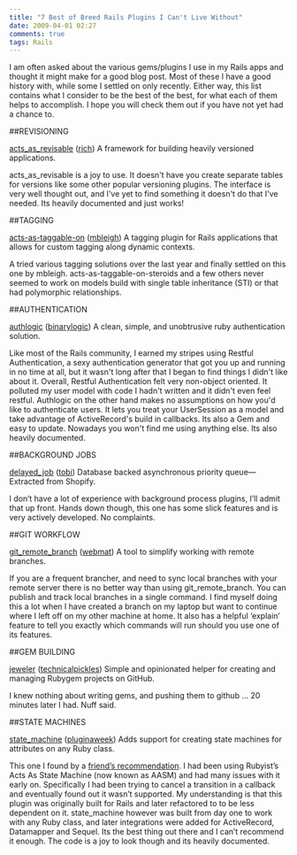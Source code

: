 ```yaml
---
title: "7 Best of Breed Rails Plugins I Can't Live Without"
date: 2009-04-01 02:27
comments: true
tags: Rails
---
```


I am often asked about the various gems/plugins I use in my Rails apps and thought it might make for a good blog post. Most of these I have a good history with, while some I settled on only recently. Either way, this list contains what I consider to be the best of the best, for what each of them helps to accomplish. I hope you will check them out if you have not yet had a chance to.

##REVISIONING

[acts_as_revisable](http://github.com/rich/acts_as_revisable/) ([rich](http://github.com/rich))
A framework for building heavily versioned applications.

acts_as_revisable is a joy to use. It doesn't have you create separate tables for versions like some other popular versioning plugins. The interface is very well thought out, and I've yet to find something it doesn't do that I've needed. Its heavily documented and just works!

##TAGGING

[acts-as-taggable-on](http://github.com/mbleigh/acts-as-taggable-on/) ([mbleigh](http://github.com/mbleigh))
A tagging plugin for Rails applications that allows for custom tagging along dynamic contexts.

A tried various tagging solutions over the last year and finally settled on this one by mbleigh. acts-as-taggable-on-steroids and a few others never seemed to work on models build with single table inheritance (STI) or that had polymorphic relationships.

##AUTHENTICATION

[authlogic](http://github.com/binarylogic/authlogic/) ([binarylogic](http://github.com/binarylogic))
A clean, simple, and unobtrusive ruby authentication solution.

Like most of the Rails community, I earned my stripes using Restful Authentication, a sexy authentication generator that got you up and running in no time at all, but it wasn't long after that I began to find things I didn't like about it. Overall, Restful Authentication felt very non-object oriented. It polluted my user model with code I hadn't written and it didn't even feel restful. Authlogic on the other hand makes no assumptions on how you'd like to authenticate users. It lets you treat your UserSession as a model and take advantage of ActiveRecord's build in callbacks. Its also a Gem and easy to update. Nowadays you won't find me using anything else. Its also heavily documented.

##BACKGROUND JOBS

[delayed_job](http://github.com/tobi/delayed_job/) ([tobi](http://github.com/tobi))
Database backed asynchronous priority queue—Extracted from Shopify.

I don’t have a lot of experience with background process plugins, I’ll admit that up front. Hands down though, this one has some slick features and is very actively developed. No complaints.

##GIT WORKFLOW

[git_remote_branch](http://github.com/webmat/git_remote_branch/) ([webmat](http://github.com/webmat))
A tool to simplify working with remote branches.

If you are a frequent brancher, and need to sync local branches with your remote server there is no better way than using git_remote_branch. You can publish and track local branches in a single command. I find myself doing this a lot when I have created a branch on my laptop but want to continue where I left off on my other machine at home. It also has a helpful ‘explain’ feature to tell you exactly which commands will run should you use one of its features.

##GEM BUILDING

[jeweler](http://github.com/technicalpickles/jeweler/) ([technicalpickles](http://github.com/technicalpickles))
Simple and opinionated helper for creating and managing Rubygem projects on GitHub.

I knew nothing about writing gems, and pushing them to github ... 20 minutes later I had. Nuff said.

##STATE MACHINES

[state_machine](http://github.com/pluginaweek/state_machine/) ([pluginaweek](http://github.com/pluginaweek))
Adds support for creating state machines for attributes on any Ruby class.

This one I found by a [friend’s recommendation](http://heypanda.com/). I had been using Rubyist’s Acts As State Machine (now known as AASM) and had many issues with it early on. Specifically I had been trying to cancel a transition in a callback and eventually found out it wasn’t supported. My understanding is that this plugin was originally built for Rails and later refactored to to be less dependent on it. state_machine however was built from day one to work with any Ruby class, and later integrations were added for ActiveRecord, Datamapper and Sequel. Its the best thing out there and I can’t recommend it enough. The code is a joy to look though and its heavily documented.
